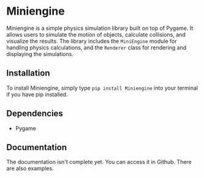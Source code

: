 # Miniengine

Miniengine is a simple physics simulation library built on top of Pygame. It allows users to simulate the motion of objects, calculate collisions, and visualize the results. The library includes the `MiniEngine` module for handling physics calculations, and the `Renderer` class for rendering and displaying the simulations.

## Installation

To install Miniengine, simply type `pip install Miniengine` into your terminal if you have pip installed.

## Dependencies

- Pygame

## Documentation

The documentation isn't complete yet. You can access it in Github. There are also examples.

